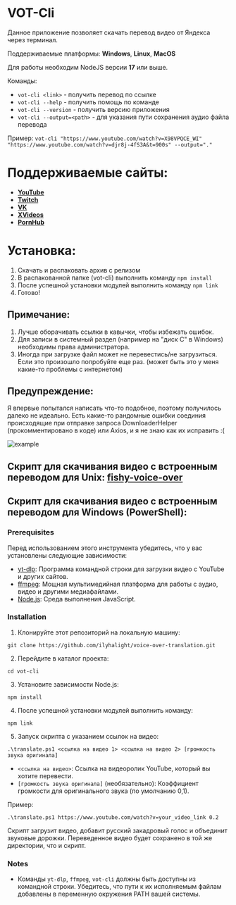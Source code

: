 # VOT-Cli

Данное приложение позволяет скачать перевод видео от Яндекса через терминал.

Поддерживаемые платформы: **Windows**, **Linux**, **MacOS**

Для работы необходим NodeJS версии **17** или выше.

Команды:
- `vot-cli <link>` - получить перевод по ссылке
- `vot-cli --help` - получить помощь по команде
- `vot-cli --version` - получить версию приложения
- `vot-cli --output=<path>` - для указания пути сохранения аудио файла перевода

Пример: `vot-cli "https://www.youtube.com/watch?v=X98VPQCE_WI" "https://www.youtube.com/watch?v=djr8j-4fS3A&t=900s" --output="."`

# Поддерживаемые сайты:
- **[YouTube](https://www.youtube.com)**
- **[Twitch](https://www.twitch.tv)**
- **[VK](https://vk.com)**
- **[XVideos](https://xvideos.com/)**
- **[PornHub](https://rt.pornhub.com/)** 

# Установка:
1. Скачать и распаковать архив с релизом
2. В распакованной папке (vot-cli) выполнить команду `npm install`
3. После успешной установки модулей выполнить команду `npm link`
4. Готово!

## Примечание:
1. Лучше оборачивать ссылки в кавычки, чтобы избежать ошибок.
2. Для записи в системный раздел (например на "диск C" в Windows) необходимы права администратора.
3. Иногда при загрузке файл может не перевестись/не загрузиться. Если это произошло попробуйте еще раз. (может быть это у меня какие-то проблемы с интернетом)

## Предупреждение:
Я впервые попытался написать что-то подобное, поэтому получилось далеко не идеально. Есть какие-то рандомные ошибки соединия происходящие при отправке запроса DownloaderHelper (прокомментировано в коде) или Axios, и я не знаю как их исправить :(

![example](https://github.com/ilyhalight/voice-over-translation/blob/master/vot-cli/example.png "btn")

## Скрипт для скачивания видео с встроенным переводом для Unix: [fishy-voice-over](https://gitlab.com/musickiller/fishy-voice-over/-/blob/main/translate.fish)
## Скрипт для скачивания видео с встроенным переводом для Windows (PowerShell): 
### Prerequisites

Перед использованием этого инструмента убедитесь, что у вас установлены следующие зависимости:

- [yt-dlp](https://github.com/yt-dlp/yt-dlp): Программа командной строки для загрузки видео с YouTube и других сайтов.
- [ffmpeg](https://ffmpeg.org/): Мощная мультимедийная платформа для работы с аудио, видео и другими медиафайлами.
- [Node.js](https://nodejs.org/): Среда выполнения JavaScript.

### Installation

1. Клонируйте этот репозиторий на локальную машину:

```shell
git clone https://github.com/ilyhalight/voice-over-translation.git
```

2. Перейдите в каталог проекта:

```shell
cd vot-cli
```

3. Установите зависимости Node.js:

```shell
npm install
```
4. После успешной установки модулей выполнить команду:

```shell
npm link
```
5. Запуск скрипта с указанием ссылок на видео:
```shell
.\translate.ps1 <ссылка на видео 1> <ссылка на видео 2> [громкость звука оригинала]
```

- `<ссылка на видео>`: Ссылка на видеоролик YouTube, который вы хотите перевести.
- `[громкость звука оригинала]` (необязательно): Коэффициент громкости для оригинального звука (по умолчанию 0,1).

Пример:

```shell
.\translate.ps1 https://www.youtube.com/watch?v=your_video_link 0.2
```
Скрипт загрузит видео, добавит русский закадровый голос и объединит звуковые дорожки. Переведенное видео будет сохранено в той же директории, что и скрипт.

### Notes
- Команды `yt-dlp`, `ffmpeg`, `vot-cli` должны быть доступны из командной строки. Убедитесь, что пути к их исполняемым файлам добавлены в переменную окружения PATH вашей системы.
